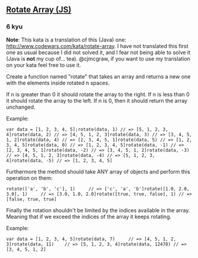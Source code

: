 <h2><a href=https://www.codewars.com/kata/54f8b0c7a58bce9db6000dc4/train/javascript/687a403c708e054f1654d690 target="_blank">Rotate Array (JS)</a></h2><h3>6 kyu</h3><blockquote></blockquote><p><strong>Note</strong>: This kata is a translation of this (Java) one: <a href="http://www.codewars.com/kata/rotate-array" data-turbolinks="false" target="_blank">http://www.codewars.com/kata/rotate-array</a>. I have not translated this first one as usual because I did not solved it, and I fear not being able to solve it (Java is <strong>not</strong> my cup of... tea). @cjmcgraw, if you want to use my translation on your kata feel free to use it.</p><p>Create a function named "rotate" that takes an array and returns a new one with the elements inside rotated n spaces.</p><p>If n is greater than 0 it should rotate the array to the right. If n is less than 0 it should rotate the array to the left. If n is 0, then it should return the array unchanged.</p><p>Example:</p><pre><code class="language-javascript"><span class="cm-keyword">var</span> <span class="cm-def">data</span> <span class="cm-operator">=</span> [<span class="cm-number">1</span>, <span class="cm-number">2</span>, <span class="cm-number">3</span>, <span class="cm-number">4</span>, <span class="cm-number">5</span>];<span class="cm-variable">rotate</span>(<span class="cm-variable">data</span>, <span class="cm-number">1</span>) <span class="cm-comment">// =&gt; [5, 1, 2, 3, 4]</span><span class="cm-variable">rotate</span>(<span class="cm-variable">data</span>, <span class="cm-number">2</span>) <span class="cm-comment">// =&gt; [4, 5, 1, 2, 3]</span><span class="cm-variable">rotate</span>(<span class="cm-variable">data</span>, <span class="cm-number">3</span>) <span class="cm-comment">// =&gt; [3, 4, 5, 1, 2]</span><span class="cm-variable">rotate</span>(<span class="cm-variable">data</span>, <span class="cm-number">4</span>) <span class="cm-comment">// =&gt; [2, 3, 4, 5, 1]</span><span class="cm-variable">rotate</span>(<span class="cm-variable">data</span>, <span class="cm-number">5</span>) <span class="cm-comment">// =&gt; [1, 2, 3, 4, 5]</span><span class="cm-variable">rotate</span>(<span class="cm-variable">data</span>, <span class="cm-number">0</span>) <span class="cm-comment">// =&gt; [1, 2, 3, 4, 5]</span><span class="cm-variable">rotate</span>(<span class="cm-variable">data</span>, <span class="cm-operator">-</span><span class="cm-number">1</span>) <span class="cm-comment">// =&gt; [2, 3, 4, 5, 1]</span><span class="cm-variable">rotate</span>(<span class="cm-variable">data</span>, <span class="cm-operator">-</span><span class="cm-number">2</span>) <span class="cm-comment">// =&gt; [3, 4, 5, 1, 2]</span><span class="cm-variable">rotate</span>(<span class="cm-variable">data</span>, <span class="cm-operator">-</span><span class="cm-number">3</span>) <span class="cm-comment">// =&gt; [4, 5, 1, 2, 3]</span><span class="cm-variable">rotate</span>(<span class="cm-variable">data</span>, <span class="cm-operator">-</span><span class="cm-number">4</span>) <span class="cm-comment">// =&gt; [5, 1, 2, 3, 4]</span><span class="cm-variable">rotate</span>(<span class="cm-variable">data</span>, <span class="cm-operator">-</span><span class="cm-number">5</span>) <span class="cm-comment">// =&gt; [1, 2, 3, 4, 5]</span></code></pre><pre style="display: none;"><code class="language-csharp"><span class="cm-keyword">var</span> <span class="cm-def">data</span> <span class="cm-operator">=</span> <span class="cm-keyword">new</span> <span class="cm-type">object</span>[] { <span class="cm-number">1</span>, <span class="cm-number">2</span>, <span class="cm-number">3</span>, <span class="cm-number">4</span>, <span class="cm-number">5</span> };<span class="cm-variable">Kata</span>.<span class="cm-variable">Rotate</span>(<span class="cm-variable">data</span>, <span class="cm-number">1</span>); <span class="cm-comment">// =&gt; [5, 1, 2, 3, 4]</span><span class="cm-variable">Kata</span>.<span class="cm-variable">Rotate</span>(<span class="cm-variable">data</span>, <span class="cm-number">2</span>); <span class="cm-comment">// =&gt; [4, 5, 1, 2, 3]</span><span class="cm-variable">Kata</span>.<span class="cm-variable">Rotate</span>(<span class="cm-variable">data</span>, <span class="cm-number">3</span>); <span class="cm-comment">// =&gt; [3, 4, 5, 1, 2]</span><span class="cm-variable">Kata</span>.<span class="cm-variable">Rotate</span>(<span class="cm-variable">data</span>, <span class="cm-number">4</span>); <span class="cm-comment">// =&gt; [2, 3, 4, 5, 1]</span><span class="cm-variable">Kata</span>.<span class="cm-variable">Rotate</span>(<span class="cm-variable">data</span>, <span class="cm-number">5</span>); <span class="cm-comment">// =&gt; [1, 2, 3, 4, 5]</span><span class="cm-variable">Kata</span>.<span class="cm-variable">Rotate</span>(<span class="cm-variable">data</span>, <span class="cm-number">0</span>); <span class="cm-comment">// =&gt; [1, 2, 3, 4, 5]</span><span class="cm-variable">Kata</span>.<span class="cm-variable">Rotate</span>(<span class="cm-variable">data</span>, <span class="cm-operator">-</span><span class="cm-number">1</span>); <span class="cm-comment">// =&gt; [2, 3, 4, 5, 1]</span><span class="cm-variable">Kata</span>.<span class="cm-variable">Rotate</span>(<span class="cm-variable">data</span>, <span class="cm-operator">-</span><span class="cm-number">2</span>); <span class="cm-comment">// =&gt; [3, 4, 5, 1, 2]</span><span class="cm-variable">Kata</span>.<span class="cm-variable">Rotate</span>(<span class="cm-variable">data</span>, <span class="cm-operator">-</span><span class="cm-number">3</span>); <span class="cm-comment">// =&gt; [4, 5, 1, 2, 3]</span><span class="cm-variable">Kata</span>.<span class="cm-variable">Rotate</span>(<span class="cm-variable">data</span>, <span class="cm-operator">-</span><span class="cm-number">4</span>); <span class="cm-comment">// =&gt; [5, 1, 2, 3, 4]</span><span class="cm-variable">Kata</span>.<span class="cm-variable">Rotate</span>(<span class="cm-variable">data</span>, <span class="cm-operator">-</span><span class="cm-number">5</span>); <span class="cm-comment">// =&gt; [1, 2, 3, 4, 5]</span></code></pre><pre style="display: none;"><code class="language-coffeescript"><span class="cm-variable">data</span> <span class="cm-punctuation">=</span> <span class="cm-punctuation">[</span><span class="cm-number">1</span><span class="cm-punctuation">,</span> <span class="cm-number">2</span><span class="cm-punctuation">,</span> <span class="cm-number">3</span><span class="cm-punctuation">,</span> <span class="cm-number">4</span><span class="cm-punctuation">,</span> <span class="cm-number">5</span><span class="cm-punctuation">]</span><span class="cm-variable">rotate</span><span class="cm-punctuation">(</span><span class="cm-variable">data</span><span class="cm-punctuation">,</span> <span class="cm-number">1</span><span class="cm-punctuation">)</span> <span class="cm-comment"># =&gt; [5, 1, 2, 3, 4]</span><span class="cm-variable">rotate</span><span class="cm-punctuation">(</span><span class="cm-variable">data</span><span class="cm-punctuation">,</span> <span class="cm-number">2</span><span class="cm-punctuation">)</span> <span class="cm-comment"># =&gt; [4, 5, 1, 2, 3]</span><span class="cm-variable">rotate</span><span class="cm-punctuation">(</span><span class="cm-variable">data</span><span class="cm-punctuation">,</span> <span class="cm-number">3</span><span class="cm-punctuation">)</span> <span class="cm-comment"># =&gt; [3, 4, 5, 1, 2]</span><span class="cm-variable">rotate</span><span class="cm-punctuation">(</span><span class="cm-variable">data</span><span class="cm-punctuation">,</span> <span class="cm-number">4</span><span class="cm-punctuation">)</span> <span class="cm-comment"># =&gt; [2, 3, 4, 5, 1]</span><span class="cm-variable">rotate</span><span class="cm-punctuation">(</span><span class="cm-variable">data</span><span class="cm-punctuation">,</span> <span class="cm-number">5</span><span class="cm-punctuation">)</span> <span class="cm-comment"># =&gt; [1, 2, 3, 4, 5]</span><span class="cm-variable">rotate</span><span class="cm-punctuation">(</span><span class="cm-variable">data</span><span class="cm-punctuation">,</span> <span class="cm-number">0</span><span class="cm-punctuation">)</span> <span class="cm-comment"># =&gt; [1, 2, 3, 4, 5]</span><span class="cm-variable">rotate</span><span class="cm-punctuation">(</span><span class="cm-variable">data</span><span class="cm-punctuation">,</span> <span class="cm-number">-1</span><span class="cm-punctuation">)</span> <span class="cm-comment"># =&gt; [2, 3, 4, 5, 1]</span><span class="cm-variable">rotate</span><span class="cm-punctuation">(</span><span class="cm-variable">data</span><span class="cm-punctuation">,</span> <span class="cm-number">-2</span><span class="cm-punctuation">)</span> <span class="cm-comment"># =&gt; [3, 4, 5, 1, 2]</span><span class="cm-variable">rotate</span><span class="cm-punctuation">(</span><span class="cm-variable">data</span><span class="cm-punctuation">,</span> <span class="cm-number">-3</span><span class="cm-punctuation">)</span> <span class="cm-comment"># =&gt; [4, 5, 1, 2, 3]</span><span class="cm-variable">rotate</span><span class="cm-punctuation">(</span><span class="cm-variable">data</span><span class="cm-punctuation">,</span> <span class="cm-number">-4</span><span class="cm-punctuation">)</span> <span class="cm-comment"># =&gt; [5, 1, 2, 3, 4]</span><span class="cm-variable">rotate</span><span class="cm-punctuation">(</span><span class="cm-variable">data</span><span class="cm-punctuation">,</span> <span class="cm-number">-5</span><span class="cm-punctuation">)</span> <span class="cm-comment"># =&gt; [1, 2, 3, 4, 5]</span></code></pre><pre style="display: none;"><code class="language-python"><span class="cm-variable">data</span> <span class="cm-operator">=</span> [<span class="cm-number">1</span>, <span class="cm-number">2</span>, <span class="cm-number">3</span>, <span class="cm-number">4</span>, <span class="cm-number">5</span>];<span class="cm-variable">rotate</span>(<span class="cm-variable">data</span>, <span class="cm-number">1</span>) <span class="cm-comment"># =&gt; [5, 1, 2, 3, 4]</span><span class="cm-variable">rotate</span>(<span class="cm-variable">data</span>, <span class="cm-number">2</span>) <span class="cm-comment"># =&gt; [4, 5, 1, 2, 3]</span><span class="cm-variable">rotate</span>(<span class="cm-variable">data</span>, <span class="cm-number">3</span>) <span class="cm-comment"># =&gt; [3, 4, 5, 1, 2]</span><span class="cm-variable">rotate</span>(<span class="cm-variable">data</span>, <span class="cm-number">4</span>) <span class="cm-comment"># =&gt; [2, 3, 4, 5, 1]</span><span class="cm-variable">rotate</span>(<span class="cm-variable">data</span>, <span class="cm-number">5</span>) <span class="cm-comment"># =&gt; [1, 2, 3, 4, 5]</span><span class="cm-variable">rotate</span>(<span class="cm-variable">data</span>, <span class="cm-number">0</span>) <span class="cm-comment"># =&gt; [1, 2, 3, 4, 5]</span><span class="cm-variable">rotate</span>(<span class="cm-variable">data</span>, <span class="cm-operator">-</span><span class="cm-number">1</span>) <span class="cm-comment"># =&gt; [2, 3, 4, 5, 1]</span><span class="cm-variable">rotate</span>(<span class="cm-variable">data</span>, <span class="cm-operator">-</span><span class="cm-number">2</span>) <span class="cm-comment"># =&gt; [3, 4, 5, 1, 2]</span><span class="cm-variable">rotate</span>(<span class="cm-variable">data</span>, <span class="cm-operator">-</span><span class="cm-number">3</span>) <span class="cm-comment"># =&gt; [4, 5, 1, 2, 3]</span><span class="cm-variable">rotate</span>(<span class="cm-variable">data</span>, <span class="cm-operator">-</span><span class="cm-number">4</span>) <span class="cm-comment"># =&gt; [5, 1, 2, 3, 4]</span><span class="cm-variable">rotate</span>(<span class="cm-variable">data</span>, <span class="cm-operator">-</span><span class="cm-number">5</span>) <span class="cm-comment"># =&gt; [1, 2, 3, 4, 5]</span></code></pre><pre style="display: none;"><code class="language-haskell"><span class="cm-keyword">data</span> <span class="cm-keyword">=</span> [<span class="cm-number">1</span>, <span class="cm-number">2</span>, <span class="cm-number">3</span>, <span class="cm-number">4</span>, <span class="cm-number">5</span>]<span class="cm-variable">rotate</span> <span class="cm-number">1</span> <span class="cm-keyword">data</span> <span class="cm-comment">-- =&gt; [5, 1, 2, 3, 4]</span><span class="cm-variable">rotate</span> <span class="cm-number">2</span> <span class="cm-keyword">data</span> <span class="cm-comment">-- =&gt; [4, 5, 1, 2, 3]</span><span class="cm-variable">rotate</span> <span class="cm-number">3</span> <span class="cm-keyword">data</span> <span class="cm-comment">-- =&gt; [3, 4, 5, 1, 2]</span><span class="cm-variable">rotate</span> <span class="cm-number">4</span> <span class="cm-keyword">data</span> <span class="cm-comment">-- =&gt; [2, 3, 4, 5, 1]</span><span class="cm-variable">rotate</span> <span class="cm-number">5</span> <span class="cm-keyword">data</span> <span class="cm-comment">-- =&gt; [1, 2, 3, 4, 5]</span><span class="cm-variable">rotate</span> <span class="cm-number">0</span> <span class="cm-keyword">data</span> <span class="cm-comment">-- =&gt; [1, 2, 3, 4, 5]</span><span class="cm-variable">rotate</span> <span class="cm-builtin">-</span><span class="cm-number">1</span> <span class="cm-keyword">data</span> <span class="cm-comment">-- =&gt; [2, 3, 4, 5, 1]</span><span class="cm-variable">rotate</span> <span class="cm-builtin">-</span><span class="cm-number">2</span> <span class="cm-keyword">data</span> <span class="cm-comment">-- =&gt; [3, 4, 5, 1, 2]</span><span class="cm-variable">rotate</span> <span class="cm-builtin">-</span><span class="cm-number">3</span> <span class="cm-keyword">data</span> <span class="cm-comment">-- =&gt; [4, 5, 1, 2, 3]</span><span class="cm-variable">rotate</span> <span class="cm-builtin">-</span><span class="cm-number">4</span> <span class="cm-keyword">data</span> <span class="cm-comment">-- =&gt; [5, 1, 2, 3, 4]</span><span class="cm-variable">rotate</span> <span class="cm-builtin">-</span><span class="cm-number">5</span> <span class="cm-keyword">data</span> <span class="cm-comment">-- =&gt; [1, 2, 3, 4, 5]</span></code></pre><p>Furthermore the method should take ANY array of objects and perform this operation on them:</p><pre><code class="language-javascript"><span class="cm-variable">rotate</span>([<span class="cm-string">'a'</span>, <span class="cm-string">'b'</span>, <span class="cm-string">'c'</span>], <span class="cm-number">1</span>)     <span class="cm-comment">// =&gt; ['c', 'a', 'b']</span><span class="cm-variable">rotate</span>([<span class="cm-number">1.0</span>, <span class="cm-number">2.0</span>, <span class="cm-number">3.0</span>], <span class="cm-number">1</span>)     <span class="cm-comment">// =&gt; [3.0, 1.0, 2.0]</span><span class="cm-variable">rotate</span>([<span class="cm-atom">true</span>, <span class="cm-atom">true</span>, <span class="cm-atom">false</span>], <span class="cm-number">1</span>) <span class="cm-comment">// =&gt; [false, true, true]</span></code></pre><pre style="display: none;"><code class="language-csharp"><span class="cm-variable">Kata</span>.<span class="cm-variable">Rotate</span>(<span class="cm-keyword">new</span> <span class="cm-type">object</span>[] { <span class="cm-string">'a'</span>, <span class="cm-string">'b'</span>, <span class="cm-string">'c'</span> }, <span class="cm-number">1</span>);     <span class="cm-comment">// =&gt; ['c', 'a', 'b']</span><span class="cm-variable">Kata</span>.<span class="cm-variable">Rotate</span>(<span class="cm-keyword">new</span> <span class="cm-type">object</span>[] { <span class="cm-number">1.0</span>, <span class="cm-number">2.0</span>, <span class="cm-number">3.0</span> }, <span class="cm-number">1</span>);     <span class="cm-comment">// =&gt; [3.0, 1.0, 2.0]</span><span class="cm-variable">Kata</span>.<span class="cm-variable">Rotate</span>(<span class="cm-keyword">new</span> <span class="cm-type">object</span>[] { <span class="cm-atom">true</span>, <span class="cm-atom">true</span>, <span class="cm-atom">false</span> }, <span class="cm-number">1</span>); <span class="cm-comment">// =&gt; [false, true, true]</span></code></pre><pre style="display: none;"><code class="language-coffeescript"><span class="cm-variable">rotate</span><span class="cm-punctuation">(</span><span class="cm-punctuation">[</span><span class="cm-string">'a'</span><span class="cm-punctuation">,</span> <span class="cm-string">'b'</span><span class="cm-punctuation">,</span> <span class="cm-string">'c'</span><span class="cm-punctuation">]</span><span class="cm-punctuation">,</span> <span class="cm-number">1</span><span class="cm-punctuation">)</span>     <span class="cm-comment"># =&gt; ['c', 'a', 'b']</span><span class="cm-variable">rotate</span><span class="cm-punctuation">(</span><span class="cm-punctuation">[</span><span class="cm-number">1.0</span><span class="cm-punctuation">,</span> <span class="cm-number">2.0</span><span class="cm-punctuation">,</span> <span class="cm-number">3.0</span><span class="cm-punctuation">]</span><span class="cm-punctuation">,</span> <span class="cm-number">1</span><span class="cm-punctuation">)</span>     <span class="cm-comment"># =&gt; [3.0, 1.0, 2.0]</span><span class="cm-variable">rotate</span><span class="cm-punctuation">(</span><span class="cm-punctuation">[</span><span class="cm-atom">true</span><span class="cm-punctuation">,</span> <span class="cm-atom">true</span><span class="cm-punctuation">,</span> <span class="cm-atom">false</span><span class="cm-punctuation">]</span><span class="cm-punctuation">,</span> <span class="cm-number">1</span><span class="cm-punctuation">)</span> <span class="cm-comment"># =&gt; [false, true, true]</span></code></pre><pre style="display: none;"><code class="language-python"><span class="cm-variable">rotate</span>([<span class="cm-string">'a'</span>, <span class="cm-string">'b'</span>, <span class="cm-string">'c'</span>], <span class="cm-number">1</span>)     <span class="cm-comment"># =&gt; ['c', 'a', 'b']</span><span class="cm-variable">rotate</span>([<span class="cm-number">1.0</span>, <span class="cm-number">2.0</span>, <span class="cm-number">3.0</span>], <span class="cm-number">1</span>)     <span class="cm-comment"># =&gt; [3.0, 1.0, 2.0]</span><span class="cm-variable">rotate</span>([<span class="cm-keyword">True</span>, <span class="cm-keyword">True</span>, <span class="cm-keyword">False</span>], <span class="cm-number">1</span>) <span class="cm-comment"># =&gt; [False, True, True]</span></code></pre><pre style="display: none;"><code class="language-haskell"><span class="cm-variable">rotate</span> <span class="cm-number">1</span> [<span class="cm-string">'a'</span>, <span class="cm-string">'b'</span>, <span class="cm-string">'c'</span>]         <span class="cm-comment">-- =&gt; ['c', 'a', 'b']</span><span class="cm-variable">rotate</span> <span class="cm-number">1</span> [<span class="cm-number">1.0</span>, <span class="cm-number">2.0</span>, <span class="cm-number">3.0</span>] <span class="cm-number">1</span>       <span class="cm-comment">-- =&gt; [3.0, 1.0, 2.0]</span><span class="cm-variable">rotate</span> <span class="cm-number">1</span> [<span class="cm-builtin">True</span>, <span class="cm-builtin">True</span>, <span class="cm-builtin">False</span>]     <span class="cm-comment">-- =&gt; [False, True, True]</span><span class="cm-variable">rotate</span> <span class="cm-number">1</span> [<span class="cm-string">"one"</span>, <span class="cm-string">"two"</span>, <span class="cm-string">"three"</span>] <span class="cm-comment">-- =&gt; ["three", "one", "two"]</span></code></pre><p>Finally the rotation shouldn't be limited by the indices available in the array. Meaning that if we exceed the indices of the array it keeps rotating.</p><p>Example:</p><pre><code class="language-javascript"><span class="cm-keyword">var</span> <span class="cm-def">data</span> <span class="cm-operator">=</span> [<span class="cm-number">1</span>, <span class="cm-number">2</span>, <span class="cm-number">3</span>, <span class="cm-number">4</span>, <span class="cm-number">5</span>]<span class="cm-variable">rotate</span>(<span class="cm-variable">data</span>, <span class="cm-number">7</span>)     <span class="cm-comment">// =&gt; [4, 5, 1, 2, 3]</span><span class="cm-variable">rotate</span>(<span class="cm-variable">data</span>, <span class="cm-number">11</span>)    <span class="cm-comment">// =&gt; [5, 1, 2, 3, 4]</span><span class="cm-variable">rotate</span>(<span class="cm-variable">data</span>, <span class="cm-number">12478</span>) <span class="cm-comment">// =&gt; [3, 4, 5, 1, 2]</span></code></pre><pre style="display: none;"><code class="language-csharp"><span class="cm-keyword">var</span> <span class="cm-def">data</span> <span class="cm-operator">=</span> <span class="cm-keyword">new</span> <span class="cm-type">object</span>[] { <span class="cm-number">1</span>, <span class="cm-number">2</span>, <span class="cm-number">3</span>, <span class="cm-number">4</span>, <span class="cm-number">5</span> };<span class="cm-variable">Kata</span>.<span class="cm-variable">Rotate</span>(<span class="cm-variable">data</span>, <span class="cm-number">7</span>);     <span class="cm-comment">// =&gt; [4, 5, 1, 2, 3]</span><span class="cm-variable">Kata</span>.<span class="cm-variable">Rotate</span>(<span class="cm-variable">data</span>, <span class="cm-number">11</span>);    <span class="cm-comment">// =&gt; [5, 1, 2, 3, 4]</span><span class="cm-variable">Kata</span>.<span class="cm-variable">Rotate</span>(<span class="cm-variable">data</span>, <span class="cm-number">12478</span>); <span class="cm-comment">// =&gt; [3, 4, 5, 1, 2]</span></code></pre><pre style="display: none;"><code class="language-coffeescript"><span class="cm-variable">data</span> <span class="cm-punctuation">=</span> <span class="cm-punctuation">[</span><span class="cm-number">1</span><span class="cm-punctuation">,</span> <span class="cm-number">2</span><span class="cm-punctuation">,</span> <span class="cm-number">3</span><span class="cm-punctuation">,</span> <span class="cm-number">4</span><span class="cm-punctuation">,</span> <span class="cm-number">5</span><span class="cm-punctuation">]</span><span class="cm-variable">rotate</span><span class="cm-punctuation">(</span><span class="cm-variable">data</span><span class="cm-punctuation">,</span> <span class="cm-number">7</span><span class="cm-punctuation">)</span>     <span class="cm-comment"># =&gt; [4, 5, 1, 2, 3]</span><span class="cm-variable">rotate</span><span class="cm-punctuation">(</span><span class="cm-variable">data</span><span class="cm-punctuation">,</span> <span class="cm-number">11</span><span class="cm-punctuation">)</span>    <span class="cm-comment"># =&gt; [5, 1, 2, 3, 4]</span><span class="cm-variable">rotate</span><span class="cm-punctuation">(</span><span class="cm-variable">data</span><span class="cm-punctuation">,</span> <span class="cm-number">12478</span><span class="cm-punctuation">)</span> <span class="cm-comment"># =&gt; [3, 4, 5, 1, 2]</span></code></pre><pre style="display: none;"><code class="language-python"><span class="cm-variable">data</span> <span class="cm-operator">=</span> [<span class="cm-number">1</span>, <span class="cm-number">2</span>, <span class="cm-number">3</span>, <span class="cm-number">4</span>, <span class="cm-number">5</span>]<span class="cm-variable">rotate</span>(<span class="cm-variable">data</span>, <span class="cm-number">7</span>)     <span class="cm-comment"># =&gt; [4, 5, 1, 2, 3]</span><span class="cm-variable">rotate</span>(<span class="cm-variable">data</span>, <span class="cm-number">11</span>)    <span class="cm-comment"># =&gt; [5, 1, 2, 3, 4]</span><span class="cm-variable">rotate</span>(<span class="cm-variable">data</span>, <span class="cm-number">12478</span>) <span class="cm-comment"># =&gt; [3, 4, 5, 1, 2]</span></code></pre><pre style="display: none;"><code class="language-haskell"><span class="cm-keyword">data</span> <span class="cm-keyword">=</span> [<span class="cm-number">1</span>, <span class="cm-number">2</span>, <span class="cm-number">3</span>, <span class="cm-number">4</span>, <span class="cm-number">5</span>]<span class="cm-variable">rotate</span> <span class="cm-number">7</span> <span class="cm-keyword">data</span>      <span class="cm-comment">-- =&gt; [4, 5, 1, 2, 3]</span><span class="cm-variable">rotate</span> <span class="cm-number">11</span> <span class="cm-keyword">data</span>     <span class="cm-comment">-- =&gt; [5, 1, 2, 3, 4]</span><span class="cm-variable">rotate</span> <span class="cm-number">12478</span> <span class="cm-keyword">data</span>  <span class="cm-comment">-- =&gt; [3, 4, 5, 1, 2]</span></code></pre>